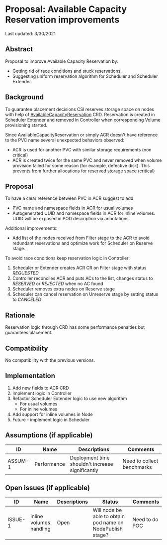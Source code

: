 # Proposal: Available Capacity Reservation improvements

Last updated: 3/30/2021


## Abstract

Proposal to improve Available Capacity Reservation by:
* Getting rid of race conditions and stuck reservations.
* Suggesting uniform reservation algorithm for Scheduler and Scheduler Extender.

## Background

To guarantee placement decisions CSI reserves storage space on nodes with help of [AvailableCapacityReservation](https://github.com/dell/csi-baremetal/blob/master/charts/csi-baremetal-driver/crds/csi-baremetal.dell.com_availablecapacityreservations.yaml) CRD.
Reservation is created in Scheduler Extender and removed in Controller when corresponding Volume provisioning started.

Since AvailableCapacityReservation or simply ACR doesn't have reference to the PVC name several unexpected behaviors observed:
* ACR is used for another PVC with similar storage requirements (non critical)
* ACR is created twice for the same PVC and never removed when volume provision failed for some reason (for example, defective disk). This prevents from further allocations for reserved storage space (critical)

## Proposal

To have a clear reference between PVC in ACR suggest to add:
* PVC name and namespace fields in ACR for usual volumes
* Autogenerated UUID and namespace fields in ACR for inline volumes. UUID will be exposed in POD description via annotations.

Additional improvements:
* Add list of the nodes received from Filter stage to the ACR to avoid redundant reservations and optimize work for Scheduler on Reserve stage.

To avoid race conditions keep reservation logic in Controller:
1. Scheduler or Extender creates ACR CR on Filter stage with status _REQUESTED_
2. Controller reconciles ACR and puts ACs to the list, changes status to _RESERVED_ or _REJECTED_ when no AC found
3. Scheduler removes extra nodes on Reserve stage
4. Scheduler can cancel reservation on Unreserve stage by setting status to _CANCELED_

## Rationale

Reservation logic through CRD has some performance penalties but guarantees placement.

## Compatibility

No compatibility with the previous versions.

## Implementation

1. Add new fields to ACR CRD
2. Implement logic in Controller
3. Refactor Scheduler Extender logic to use new algorithm
    - For usual volumes
    - For inline volumes
4. Add support for inline volumes in Node
5. Future - implement logic in Scheduler


## Assumptions (if applicable)

ID | Name | Descriptions | Comments
---| -----| -------------| --------
ASSUM-1 | Performance | Deployment time shouldn't increase significantly | Need to collect benchmarks


## Open issues (if applicable)

ID | Name | Descriptions | Status | Comments
---| -----| -------------| ------ | --------
ISSUE-1 | Inline volumes handling | Open | Will node be able to obtain pod name on NodePublish stage? | Need to do POC
